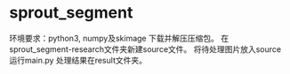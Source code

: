 # sprout_segment
环境要求：python3, numpy及skimage
下载并解压压缩包。
在sprout_segment-research文件夹新建source文件。
将待处理图片放入source
运行main.py
处理结果在result文件夹。
